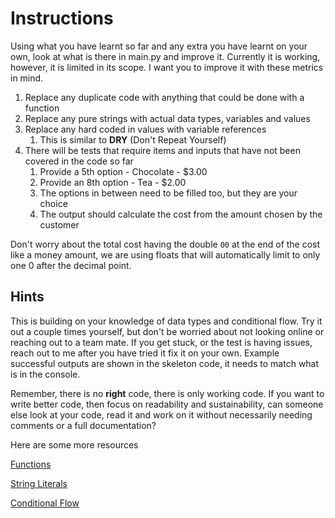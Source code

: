 # Instructions
Using what you have learnt so far and any extra you have learnt on your own, look at what is there in main.py and improve it. Currently it is working, however, it is limited in its scope. I want you to improve it with these metrics in mind.

1. Replace any duplicate code with anything that could be done with a function
2. Replace any pure strings with actual data types, variables and values
3. Replace any hard coded in values with variable references
    1. This is similar to **DRY** (Don't Repeat Yourself)
4. There will be tests that require items and inputs that have not been covered in the code so far
    1. Provide a 5th option - Chocolate - $3.00
    2. Provide an 8th option - Tea - $2.00
    3. The options in between need to be filled too, but they are your choice
    4. The output should calculate the cost from the amount chosen by the customer

Don't worry about the total cost having the double `00` at the end of the cost like a money amount, we are using floats that will automatically limit to only one 0 after the decimal point.

## Hints
This is building on your knowledge of data types and conditional flow. Try it out a couple times yourself, but don't be worried about not looking online or reaching out to a team mate. If you get stuck, or the test is having issues, reach out to me after you have tried it fix it on your own. Example successful outputs are shown in the skeleton code, it needs to match what is in the console.

Remember, there is no **right** code, there is only working code. If you want to write better code, then focus on readability and sustainability, can someone else look at your code, read it and work on it without necessarily needing comments or a full documentation?

Here are some more resources

[Functions](https://pythonprogramming.net/functions-python-3-basics-tutorial/)

[String Literals](https://www.geeksforgeeks.org/formatted-string-literals-f-strings-python/)

[Conditional Flow](https://www.openbookproject.net/books/bpp4awd/ch04.html)
